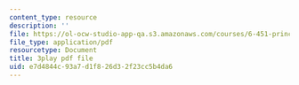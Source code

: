 ```yaml
---
content_type: resource
description: ''
file: https://ol-ocw-studio-app-qa.s3.amazonaws.com/courses/6-451-principles-of-digital-communication-ii-spring-2005/e7d4844c93a7d1f826d32f23cc5b4da6_dy44BdqxRAo.pdf
file_type: application/pdf
resourcetype: Document
title: 3play pdf file
uid: e7d4844c-93a7-d1f8-26d3-2f23cc5b4da6
---
```

